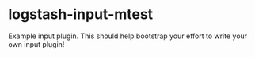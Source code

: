 # logstash-input-mtest
Example input plugin. This should help bootstrap your effort to write your own input plugin!
